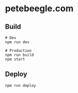 # petebeegle.com

## Build
```
# Dev
npm run dev

# Production
npm run build
npm start
```

## Deploy
```
npm run deploy
```